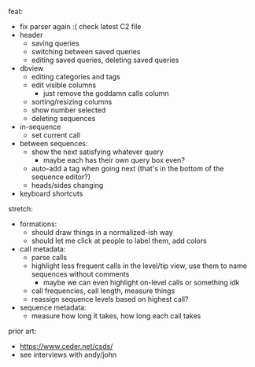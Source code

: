 feat:

- fix parser again :( check latest C2 file
- header
    - saving queries
    - switching between saved queries
    - editing saved queries, deleting saved queries
- dbview
    - editing categories and tags
    - edit visible columns
        - just remove the goddamn calls column
    - sorting/resizing columns
    - show number selected
    - deleting sequences
- in-sequence
    - set current call
- between sequences:
    - show the next satisfying whatever query
        - maybe each has their own query box even?
    - auto-add a tag when going next (that's in the bottom of the sequence editor?)
    - heads/sides changing
- keyboard shortcuts

stretch:

- formations:
    - should draw things in a normalized-ish way
    - should let me click at people to label them, add colors
- call metadata:
    - parse calls
    - highlight less frequent calls in the level/tip view, use them to name sequences without comments
        - maybe we can even highlight on-level calls or something idk
    - call frequencies, call length, measure things
    - reassign sequence levels based on highest call?
- sequence metadata:
    - measure how long it takes, how long each call takes

prior art:

- https://www.ceder.net/csds/
- see interviews with andy/john
